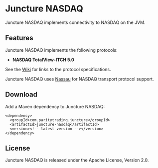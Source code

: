 Juncture NASDAQ
===============

Juncture NASDAQ implements connectivity to NASDAQ on the JVM.


Features
--------

Juncture NASDAQ implements the following protocols:

  - **NASDAQ TotalView-ITCH 5.0** 

See the [Wiki][] for links to the protocol specifications.

  [Wiki]: https://github.com/paritytrading/juncture/wiki/

Juncture NASDAQ uses [Nassau][] for NASDAQ transport protocol support.

  [Nassau]: https://github.com/paritytrading/nassau


Download
--------

Add a Maven dependency to Juncture NASDAQ:

    <dependency>
      <groupId>com.paritytrading.juncture</groupId>
      <artifactId>juncture-nasdaq</artifactId>
      <version><!-- latest version --></version>
    </dependency>


License
-------

Juncture NASDAQ is released under the Apache License, Version 2.0.
